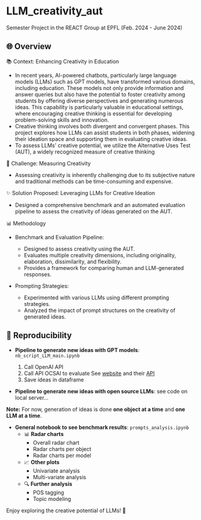 # LLM_creativity_aut

Semester Project in the REACT Group at EPFL (Feb. 2024 - June 2024)

🌐 Overview
---
📚 Context: Enhancing Creativity in Education

- In recent years, AI-powered chatbots, particularly large language models (LLMs) such as GPT models, have transformed various domains, including education. These models not only provide information and answer queries but also have the potential to foster creativity among students by offering diverse perspectives and generating numerous ideas. This capability is particularly valuable in educational settings, where encouraging creative thinking is essential for developing problem-solving skills and innovation.
- Creative thinking involves both divergent and convergent phases. This project explores how LLMs can assist students in both phases, widening their ideation space and supporting them in evaluating creative ideas.
- To assess LLMs' creative potential, we utilize the Alternative Uses Test (AUT), a widely recognized measure of creative thinking

🚧 Challenge: Measuring Creativity
- Assessing creativity is inherently challenging due to its subjective nature and traditional methods can be time-consuming and expensive.

✨ Solution Proposed: Leveraging LLMs for Creative Ideation
- Designed a comprehensive benchmark and an automated evaluation pipeline to assess the creativity of ideas generated on the AUT.

📊 Methodology
- Benchmark and Evaluation Pipeline:

  - Designed to assess creativity using the AUT.
  - Evaluates multiple creativity dimensions, including originality, elaboration, dissimilarity, and flexibility.
  - Provides a framework for comparing human and LLM-generated responses.
    
- Prompting Strategies:

  - Experimented with various LLMs using different prompting strategies.
  - Analyzed the impact of prompt structures on the creativity of generated ideas.

## 🔁 Reproducibility

- **Pipeline to generate new ideas with GPT models**: `nb_script_LLM_main.ipynb`
  1. Call OpenAI API
  2. Call API OCSAI to evaluate
See [website](https://openscoring.du.edu/scoringllm) and their [API](https://openscoring.du.edu/docs)
  4. Save ideas in dataframe

- **Pipeline to generate new ideas with open source LLMs**: see code on local server...

**Note:** For now, generation of ideas is done **one object at a time** and **one LLM at a time**.

- **General notebook to see benchmark results**: `prompts_analysis.ipynb`
  - 📊 **Radar charts**
    - Overall radar chart
    - Radar charts per object
    - Radar charts per model
  - 📈 **Other plots**
    - Univariate analysis
    - Multi-variate analysis
  - 🔍 **Further analysis**
    - POS tagging
    - Topic modeling

Enjoy exploring the creative potential of LLMs! 🚀
